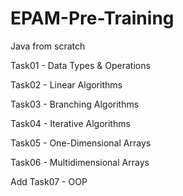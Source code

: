# EPAM-Pre-Training
Java from scratch

Task01 - Data Types & Operations

Task02 - Linear Algorithms

Task03 - Branching Algorithms

Task04 - Iterative Algorithms

Task05 - One-Dimensional Arrays

Task06 - Multidimensional Arrays

Add Task07 - OOP
